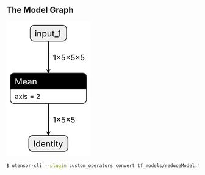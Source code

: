 ## The Model Graph

![reduce-model](images/reduceModel.svg)

```bash
$ utensor-cli --plugin custom_operators convert tf_models/reduceModel.tflite
```